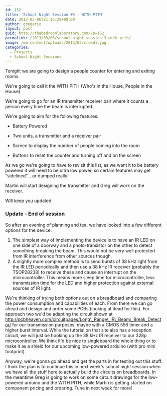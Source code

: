 ```yaml
---
id: 152
title: 'School Night Session #3 - WITH PITH'
date: 2013-03-06T21:16:39+00:00
author: gregario
layout: post
guid: http://thebedroomlaboratory.com/?p=152
permalink: /2013/03/06/school-night-session-3-with-pith/
image: /wp-content/uploads/2013/03/crowd1.jpg
categories:
  - Projects
  - School Night Sessions
---
```

Tonight we are going to design a people counter for entering and exiting rooms.
  
We're going to call it the WITH PITH (Who's in the House, People in the House)

We're going to go for an IR transmitter receiver pair where it counts a person every time the beam is interrupted.
  
We're going to aim for the following features:
  
- Battery Powered
  
- Two units, a transmitter and a receiver pair
  
- Screen to display the number of people coming into the room
  
- Buttons to reset the counter and turning off and on the screen

As we go we're going to have to revisit this list, as we want it to be battery powered it will need to be ultra low power, so certain features may get &#8220;sidelined&#8221;... or dumped really!

Martin will start designing the transmitter and Greg will work on the receiver.
  
Will keep you updated.

<!--more-->

### Update - End of session

So after an evening of planning and tea, we have looked into a few different options for the device:

  1. The simplest way of implementing the device is to have an IR LED on one side of a doorway and a photo-transistor on the other to detect something breaking the beam. This would not be very well protected from IR interference from other sources though.
  2. A slightly more complex method is to send bursts of 38 kHz light from the IR LED periodically and then use a 38 kHz IR receiver (probably the TSOP28238) to receive these and cause an interrupt on the microcontroller. This means more sleep time for microcontroller, less transmission time for the LED and higher protection against external sources of IR light.

We're thinking of trying both options out on a breadboard and comparing the power consumption and capabilities of each. From there we can go ahead and design and order some PCBs (looking at itead for this). For approach two we'd be adapting the circuit shown at http://pcbheaven.com/circuitpages/Long\_Range\_IR\_Beam\_Break_Detector/ for our transmission purposes, maybe with a CMOS 556 timer and a higher burst interval. While the tutorial on that site also has a reception circuit, we will just be hooking up the 38 kHz IR receiver to our 328p microcontroller. We think it'd be nice to singleboard the whole thing or to make it as a shield for our upcoming low-powered arduino (with pro mini footprint).

Anyway, we're gonna go ahead and get the parts in for testing out this stuff. I think the plan is to continue this in next week's school night session when we have all the stuff here to actually build the circuits on breadboards. In the meantime Greg is going to work on some circuit drawings for the low-powered arduino and the WITH PITH, while Martin is getting started on component pricing and ordering. Tune in next week for more!